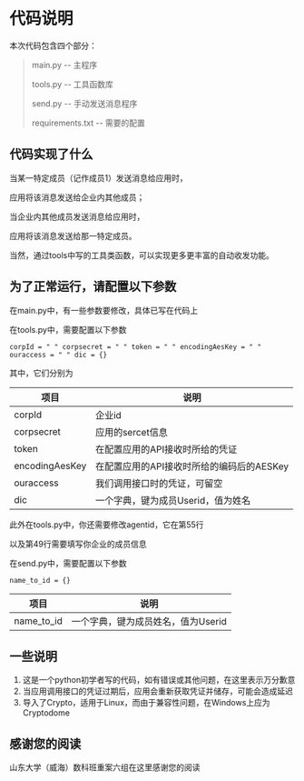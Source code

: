 # 代码说明

本次代码包含四个部分：

> main.py -- 主程序
>
> tools.py  -- 工具函数库
>
> send.py -- 手动发送消息程序
>
> requirements.txt -- 需要的配置

## 代码实现了什么

当某一特定成员（记作成员1）发送消息给应用时，

应用将该消息发送给企业内其他成员；

当企业内其他成员发送消息给应用时，

应用将该消息发送给那一特定成员。

当然，通过tools中写的工具类函数，可以实现更多更丰富的自动收发功能。

## 为了正常运行，请配置以下参数

在main.py中，有一些参数要修改，具体已写在代码上

在tools.py中，需要配置以下参数

`corpId = " "
corpsecret = " "
token = " "
encodingAesKey = " "
ouraccess = " "
dic = {}`

其中，它们分别为

| 项目           | 说明                                      |
| -------------- | ----------------------------------------- |
| corpId         | 企业id                                    |
| corpsecret     | 应用的sercet信息                          |
| token          | 在配置应用的API接收时所给的凭证           |
| encodingAesKey | 在配置应用的API接收时所给的编码后的AESKey |
| ouraccess      | 我们调用接口时的凭证，可留空              |
| dic            | 一个字典，键为成员Userid，值为姓名        |

此外在tools.py中，你还需要修改agentid，它在第55行

以及第49行需要填写你企业的成员信息

在send.py中，需要配置以下参数

`name_to_id = {}`

| 项目       | 说明                               |
| ---------- | ---------------------------------- |
| name_to_id | 一个字典，键为成员姓名，值为Userid |

## 一些说明

1. 这是一个python初学者写的代码，如有错误或其他问题，在这里表示万分歉意
2. 当应用调用接口的凭证过期后，应用会重新获取凭证并储存，可能会造成延迟
3. 导入了Crypto，适用于Linux，而由于兼容性问题，在Windows上应为Cryptodome

## 感谢您的阅读

山东大学（威海）数科班重案六组在这里感谢您的阅读
